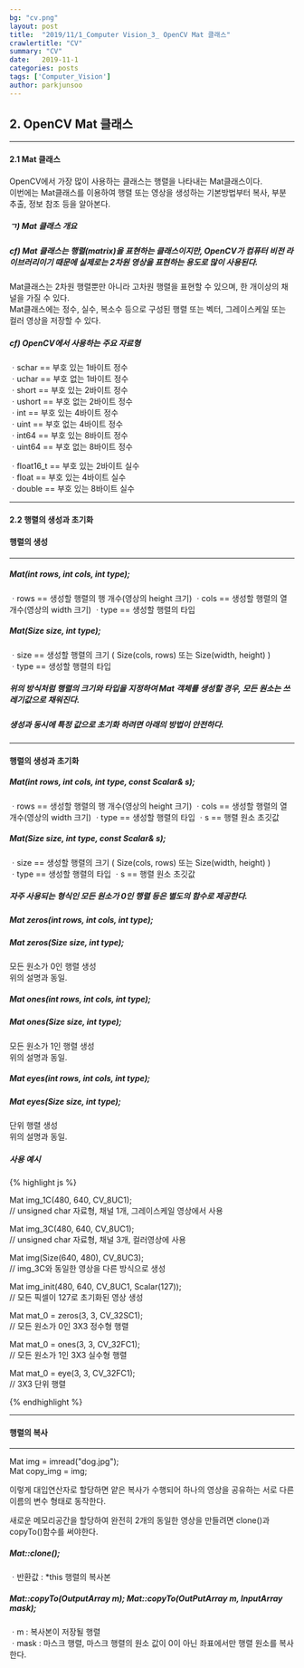 ```yaml
---
bg: "cv.png"
layout: post
title:  "2019/11/1_Computer Vision_3_ OpenCV Mat 클래스"
crawlertitle: "CV"
summary: "CV"
date:   2019-11-1
categories: posts
tags: ['Computer_Vision']
author: parkjunsoo
---
```



## 2. OpenCV Mat 클래스
***
#### 2.1 Mat 클래스
OpenCV에서 가장 많이 사용하는 클래스는 행렬을 나타내는 Mat클래스이다.  
이번에는 Mat클래스를 이용하여 행렬 또는 영상을 생성하는 기본방법부터 복사, 부분 추출, 정보 참조 등을 알아본다.  


##### ㄱ) Mat 클래스 개요

##### cf) Mat 클래스는 행렬(matrix)을 표현하는 클래스이지만, OpenCV가 컴퓨터 비전 라이브러리이기 때문에 실제로는 2차원 영상을 표현하는 용도로 많이 사용된다.  

Mat클래스는 2차원 행렬뿐만 아니라 고차원 행렬을 표현할 수 있으며, 한 개이상의 채널을 가질 수 있다.  
Mat클래스에는 정수, 실수, 복소수 등으로 구성된 행렬 또는 벡터, 그레이스케일 또는 컬러 영상을 저장할 수 있다.  

##### cf) OpenCV에서 사용하는 주요 자료형  

ㆍschar == 부호 있는 1바이트 정수  
ㆍuchar == 부호 없는 1바이트 정수  
ㆍshort == 부호 있는 2바이트 정수  
ㆍushort == 부호 없는 2바이트 정수  
ㆍint == 부호 있는 4바이트 정수  
ㆍuint == 부호 없는 4바이트 정수  
ㆍint64 == 부호 있는 8바이트 정수  
ㆍuint64 == 부호 없는 8바이트 정수  

ㆍfloat16_t == 부호 있는 2바이트 실수  
ㆍfloat == 부호 있는 4바이트 실수  
ㆍdouble == 부호 있는 8바이트 실수  
***

#### 2.2 행렬의 생성과 초기화

#### 행렬의 생성
***
##### Mat(int rows, int cols, int type);
ㆍrows == 생성할 행렬의 행 개수(영상의 height 크기)
ㆍcols == 생성할 행렬의 열 개수(영상의 width 크기)
ㆍtype == 생성할 행렬의 타입

##### Mat(Size size, int type);
ㆍsize == 생성할 행렬의 크기 ( Size(cols, rows) 또는 Size(width, height) )  
ㆍtype == 생성할 행렬의 타입

##### 위의 방식처럼 행렬의 크기와 타입을 지정하여 Mat 객체를 생성할 경우, 모든 원소는 쓰레기값으로 채워진다.
##### 생성과 동시에 특정 값으로 초기화 하려면 아래의 방법이 안전하다.
***
#### 행렬의 생성과 초기화

##### Mat(int rows, int cols, int type, const Scalar& s);
ㆍrows == 생성할 행렬의 행 개수(영상의 height 크기)
ㆍcols == 생성할 행렬의 열 개수(영상의 width 크기)
ㆍtype == 생성할 행렬의 타입
ㆍs == 행렬 원소 초깃값

##### Mat(Size size, int type, const Scalar& s);
ㆍsize == 생성할 행렬의 크기 ( Size(cols, rows) 또는 Size(width, height) )  
ㆍtype == 생성할 행렬의 타입
ㆍs == 행렬 원소 초깃값

##### 자주 사용되는 형식인 모든 원소가 0인 행렬 등은 별도의 함수로 제공한다.

##### Mat zeros(int rows, int cols, int type);
##### Mat zeros(Size size, int type);  
모든 원소가 0인 행렬 생성  
위의 설명과 동일.  


##### Mat ones(int rows, int cols, int type);
##### Mat ones(Size size, int type);  
모든 원소가 1인 행렬 생성  
위의 설명과 동일.  

##### Mat eyes(int rows, int cols, int type);
##### Mat eyes(Size size, int type);  
단위 행렬 생성  
위의 설명과 동일.  

##### 사용 예시
{% highlight js %}

Mat img_1C(480, 640, CV_8UC1);  
// unsigned char 자료형, 채널 1개, 그레이스케일 영상에서 사용   

Mat img_3C(480, 640, CV_8UC1);  
// unsigned char 자료형, 채널 3개, 컬러영상에 사용

Mat img(Size(640, 480), CV_8UC3);  
// img_3C와 동일한 영상을 다른 방식으로 생성

Mat img_init(480, 640, CV_8UC1, Scalar(127));  
// 모든 픽셀이 127로 초기화된 영상 생성

Mat mat_0 = zeros(3, 3, CV_32SC1);   
// 모든 원소가 0인 3X3 정수형 행렬

Mat mat_0 = ones(3, 3, CV_32FC1);  
// 모든 원소가 1인 3X3 실수형 행렬

Mat mat_0 = eye(3, 3, CV_32FC1);  
// 3X3 단위 행렬

{% endhighlight %}
***

#### 행렬의 복사
***

Mat img = imread("dog.jpg");  
Mat copy_img = img;  

이렇게 대입연산자로 할당하면 얕은 복사가 수행되어 하나의 영상을 공유하는 서로 다른 이름의 변수 형태로 동작한다.  

새로운 메모리공간을 할당하여 완전히 2개의 동일한 영상을 만들려면 clone()과 copyTo()함수를 써야한다.  

##### Mat::clone();
ㆍ반환값 :  \*this 행렬의 복사본

##### Mat::copyTo(OutputArray m); Mat::copyTo(OutPutArray m, InputArray mask);
ㆍm : 복사본이 저장될 행렬  
ㆍmask : 마스크 행렬, 마스크 행렬의 원소 값이 0이 아닌 좌표에서만 행렬 원소를 복사한다.
